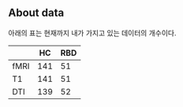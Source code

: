 ## About data

아래의 표는 현재까지 내가 가지고 있는 데이터의 개수이다.

|  | HC | RBD |
|---|---|---|
|fMRI|141|51|
|T1|141|51|
|DTI|139|52|
